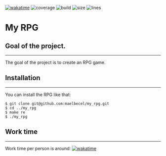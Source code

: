 [![wakatime](https://wakatime.com/badge/github/maelbecel/my_rpg.svg)](https://wakatime.com/badge/github/maelbecel/my_rpg)
![coverage](https://img.shields.io/badge/coverage-58%25-yellow)
![build](https://img.shields.io/badge/build-passed-green)
![size](https://img.shields.io/github/repo-size/maelbecel/my_rpg)
![lines](https://img.shields.io/tokei/lines/github/maelbecel/my_rpg?label=total%20lines%20of%20code)
# My RPG

## Goal of the project.
***
The goal of the project is to create an RPG game.

## Installation
***
You can install the RPG like that:
```
$ git clone git@github.com:maelbecel/my_rpg.git
$ cd ../my_rpg
$ make re
$ ./my_rpg
```

## Work time
***
Work time per person is around:
[![wakatime](https://wakatime.com/badge/github/maelbecel/my_rpg.svg)](https://wakatime.com/badge/github/maelbecel/my_rpg)
